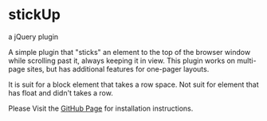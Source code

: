 stickUp
=======
a jQuery plugin

A simple plugin that "sticks" an element to the top of the browser window while scrolling past it, always keeping it in view. This plugin works on multi-page sites, but has additional features for one-pager layouts.

It is suit for a block element that takes a row space. Not suit for element that has float and didn't takes a row.

Please Visit the <a href="http://lirancohen.github.io/stickUp">GitHub Page</a> for installation instructions.
